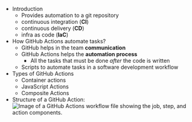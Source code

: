 - Introduction
	- Provides automation to a git repository
	- continuous integration (**CI**)
	- continuous delivery (**CD**)
	- infra as code (**IaC**)
- How GitHub Actions automate tasks?
	- GitHub helps in the team **communication**
	- GitHub Actions helps the **automation process**
		- All the tasks that must be done *after* the code is written
	- Scripts to automate tasks in a software development workflow
- Types of GitHub Actions
	- Container actions
	- JavaScript Actions
	- Composite Actions
- Structure of a GitHub Action:
  ![Image of a GitHub Actions workflow file showing the job, step, and action components.](https://learn.microsoft.com/en-us/training/github/github-actions-automate-tasks/media/github-actions-workflow-components.png)